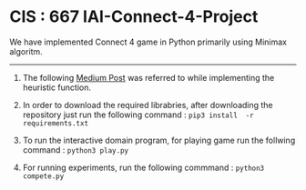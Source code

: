 # CIS : 667 IAI-Connect-4-Project

We have implemented Connect 4 game in Python primarily using Minimax algoritm.
***
1. The following [Medium Post](https://medium.com/analytics-vidhya/artificial-intelligence-at-play-connect-four-minimax-algorithm-explained-3b5fc32e4a4f) was referred to while implementing the heuristic function.

2. In order to download the required librabries, after downloading the repository just run the following command : `pip3 install  -r requirements.txt`

3. To run the interactive domain program, for playing game run the follwing command : `python3 play.py`

4. For running experiments, run the following commmand : `python3 compete.py`